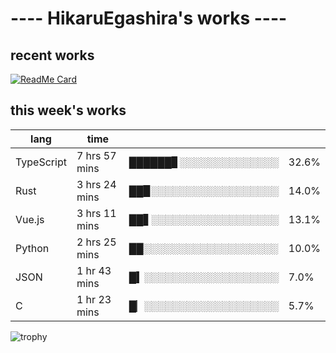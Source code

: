 # ---- HikaruEgashira's works ----

## recent works

[![ReadMe Card](https://github-readme-stats.vercel.app/api/pin/?username=twin-te&repo=twinte-front)](https://github.com/twin-te/twinte-front)

## this week's works

| lang        | time           |                       |        |
| ----------- | -------------- | --------------------- | ------ |
| TypeScript  | 7 hrs 57 mins  | ██████▊░░░░░░░░░░░░░░ |  32.6% |
| Rust        | 3 hrs 24 mins  | ██▉░░░░░░░░░░░░░░░░░░ |  14.0% |
| Vue.js      | 3 hrs 11 mins  | ██▋░░░░░░░░░░░░░░░░░░ |  13.1% |
| Python      | 2 hrs 25 mins  | ██░░░░░░░░░░░░░░░░░░░ |  10.0% |
| JSON        | 1 hr 43 mins   | █▍░░░░░░░░░░░░░░░░░░░ |   7.0% |
| C           | 1 hr 23 mins   | █▏░░░░░░░░░░░░░░░░░░░ |   5.7% |

![trophy](https://github-profile-trophy.vercel.app/?username=HikaruEgashira&theme=flat)
